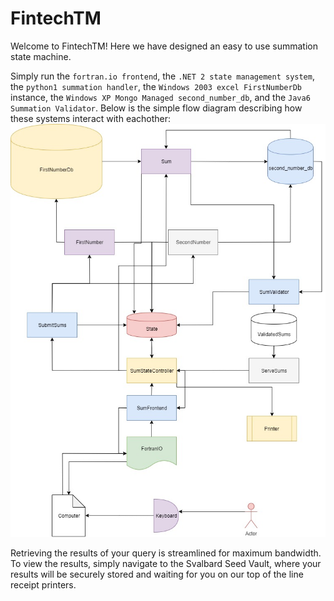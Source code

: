 # FintechTM

Welcome to FintechTM! Here we have designed an easy to use summation state machine.

Simply run the `fortran.io frontend`, the `.NET 2 state management system`, the `python1 summation handler`, the `Windows 2003 excel FirstNumberDb` instance, the `Windows XP Mongo Managed second_number_db`, and the `Java6 Summation Validator`. Below is the simple flow diagram describing how these systems interact with eachother:
![Good Diagram](IMAGES/FinTechUML.jpg)

Retrieving the results of your query is streamlined for maximum bandwidth. To view the results, simply navigate to the Svalbard Seed Vault, where your results will be securely stored and waiting for you on our top of the line receipt printers.
